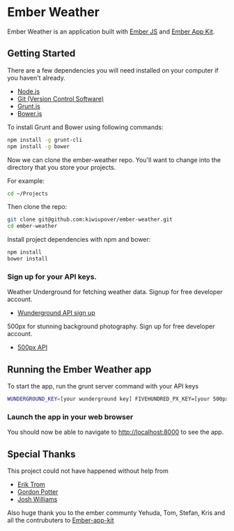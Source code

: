 # Ember Weather

Ember Weather is an application built with [Ember JS](http://emberjs.com/) and [Ember App Kit](https://github.com/stefanpenner/ember-app-kit).

## Getting Started
There are a few dependencies you will need installed on your computer if you haven't already.


- [Node.js](http://nodejs.org/)
- [Git (Version Control Software)](http://git-scm.com)
- [Grunt.js](http://gruntjs.com/)
- [Bower.js](http://bower.io)

To install Grunt and Bower using following commands:
```sh
npm install -g grunt-cli
npm install -g bower
```

Now we can clone the ember-weather repo. You'll want to change into the directory that you store your projects.

For example:
```sh
cd ~/Projects
```

Then clone the repo:
```sh
git clone git@github.com:kiwiupover/ember-weather.git
cd ember-weather
```

Install project dependencies with npm and bower:
```sh
npm install
bower install
```

### Sign up for your API keys.
Weather Underground for fetching weather data. Signup for free developer account.

- [Wunderground API sign up](http://www.wunderground.com/weather/api/d/login.html)

500px for stunning background photography. Sign up for free developer account.

- [500px API](https://500px.com/signup)

## Running the Ember Weather app
To start the app, run the grunt server command with your API keys
```sh
WUNDERGROUND_KEY=[your wunderground key] FIVEHUNDRED_PX_KEY=[your 500px key] grunt server
```

### Launch the app in your web browser
You should now be able to navigate to [http://localhost:8000](http://localhost:8000) to see the app.

## Special Thanks

This project could not have happened without help from
- [Erik Trom](https://github.com/trombom)
- [Gordon Potter](https://github.com/eccegordo)
- [Josh Williams](https://github.com/tucsonlabs)

Also huge thank you to the ember communty Yehuda, Tom, Stefan, Kris and all the contrubuters to [Ember-app-kit](https://github.com/stefanpenner/ember-app-kit)

